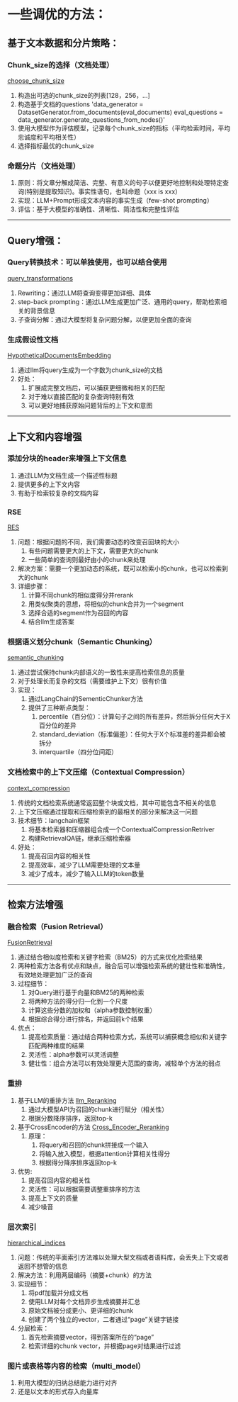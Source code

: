 # 一些调优的方法：
## 基于文本数据和分片策略：
### Chunk_size的选择（文档处理）
[choose_chunk_size](https://github.com/HeavyCrown/RAG_Tips/blob/main/Chunk/choose_chunk_size.py)
1. 构造出可选的chunk_size的列表[128，256，...]
2. 构造基于文档的questions
		'data_generator = DatasetGenerator.from_documents(eval_documents)
        eval_questions = data_generator.generate_questions_from_nodes()'
3. 使用大模型作为评估模型，记录每个chunk_size的指标（平均检索时间，平均忠诚度和平均相关性）
4. 选择指标最优的chunk_size

### 命题分片（文档处理）
1. 原则：将文章分解成简洁、完整、有意义的句子以便更好地控制和处理特定查询(特别是提取知识)。事实性语句，也叫命题（xxx is xxx）
2. 实现：LLM+Prompt形成文本内容的事实生成（few-shot prompting）
3. 评估：基于大模型的准确性、清晰性、简洁性和完整性评估
-----------------------------------------------------------
## Query增强：
### Query转换技术：可以单独使用，也可以结合使用
[query_transformations](https://github.com/HeavyCrown/RAG_Tips/blob/main/QueryEnhancement/query_transformations.py)
1. Rewriting：通过LLM将查询变得更加详细、具体
2. step-back prompting：通过LLM生成更加广泛、通用的query，帮助检索相关的背景信息
3. 子查询分解：通过大模型将复杂问题分解，以便更加全面的查询

### 生成假设性文档
[HypotheticalDocumentsEmbedding](https://github.com/HeavyCrown/RAG_Tips/blob/main/QueryEnhancement/HypotheticalDocumentEmbedding.py)
1. 通过llm将query生成为一个字数为chunk_size的文档
2. 好处：
	1. 扩展成完整文档后，可以捕获更细微和相关的匹配
	2. 对于难以直接匹配的复杂查询特别有效
	3. 可以更好地捕获原始问题背后的上下文和意图
------------------------------------------------------------
## 上下文和内容增强
### 添加分块的header来增强上下文信息
1. 通过LLM为文档生成一个描述性标题
2. 提供更多的上下文内容
3. 有助于检索较复杂的文档内容

### RSE
[RES](https://github.com/HeavyCrown/RAG_Tips/blob/main/ContextContentEnrichment/RSE.py)
1. 问题：根据问题的不同，我们需要动态的改变召回块的大小
	1. 有些问题需要更大的上下文，需要更大的chunk
	2. 一些简单的查询则最好由小的chunk来处理
2. 解决方案：需要一个更加动态的系统，既可以检索小的chunk，也可以检索到大的chunk
3. 详细步骤：
	1. 计算不同chunk的相似度得分并rerank
	2. 用类似聚类的思想，将相似的chunk合并为一个segment
	3. 选择合适的segment作为召回的内容
	4. 结合llm生成答案

### 根据语义划分chunk（Semantic Chunking）
[semantic_chunking](https://github.com/HeavyCrown/RAG_Tips/blob/main/ContextContentEnrichment/semantic_chunking.py)
1. 通过尝试保持chunk内部语义的一致性来提高检索信息的质量
2. 对于处理长而复杂的文档（需要维护上下文）很有价值
3. 实现：
	1. 通过LangChain的SementicChunker方法
	2. 提供了三种断点类型：
		1. percentile（百分位）：计算句子之间的所有差异，然后拆分任何大于X百分位的差异
		2. standard_deviation（标准偏差）：任何大于X个标准差的差异都会被拆分
		3. interquartile（四分位间距）

### 文档检索中的上下文压缩（Contextual Compression）
[context_compression](https://github.com/HeavyCrown/RAG_Tips/blob/main/ContextContentEnrichment/context_compression.py)
1. 传统的文档检索系统通常返回整个块或文档，其中可能包含不相关的信息
2. 上下文压缩通过提取和压缩检索到的最相关的部分来解决这一问题
3. 技术细节：langchain框架
	1. 将基本检索器和压缩器组合成一个ContextualCompressionRetriver
	2. 构建RetrievalQA链，继承压缩检索器
4. 好处：
	1. 提高召回内容的相关性
	2. 提高效率，减少了LLM需要处理的文本量
	3. 减少了成本，减少了输入LLM的token数量
------------------------------------------------------------
## 检索方法增强
### 融合检索（Fusion Retrieval）
[FusionRetrieval](https://github.com/HeavyCrown/RAG_Tips/blob/main/AdvancedRetrievalMethods/FushionRetrieval.py)
1. 通过结合相似度检索和关键字检索（BM25）的方式来优化检索结果
2. 两种检索方法各有优点和缺点，融合后可以增强检索系统的健壮性和准确性，有效地处理更加广泛的查询
3. 过程细节：
	1. 对Query进行基于向量和BM25的两种检索
	2. 将两种方法的得分归一化到一个尺度
	3. 计算这些分数的加权和（alpha参数控制权重）
	4. 根据综合得分进行排名，并返回前k个结果
4. 优点：
	1. 提高检索质量：通过结合两种检索方式，系统可以捕获概念相似和关键字匹配两种维度的结果
	2. 灵活性：alpha参数可以灵活调整
	3. 健壮性：组合方法可以有效处理更大范围的查询，减轻单个方法的弱点

### 重排
1. 基于LLM的重排方法 [llm_Reranking](https://github.com/HeavyCrown/RAG_Tips/blob/main/AdvancedRetrievalMethods/llm_Reranking.py)
	1. 通过大模型API为召回的chunk进行赋分（相关性）
	2. 根据分数降序排序，返回top-k
2. 基于CrossEncoder的方法 [Cross_Encoder_Reranking](https://github.com/HeavyCrown/RAG_Tips/blob/main/AdvancedRetrievalMethods/Cross_Encoder_Reranking.py)
	1. 原理：
		1. 将query和召回的chunk拼接成一个输入
		2. 将输入放入模型，根据attention计算相关性得分
		3. 根据得分降序排序返回top-k
3. 优势:
	1. 提高召回内容的相关性
	2. 灵活性：可以根据需要调整重排序的方法
	3. 提高上下文的质量
	4. 减少噪音

### 层次索引
[hierarchical_indices](https://github.com/HeavyCrown/RAG_Tips/blob/main/AdvancedRetrievalMethods/hierarchical_indices.py)
1. 问题：传统的平面索引方法难以处理大型文档或者语料库，会丢失上下文或者返回不想管的信息
2. 解决方法：利用两层编码（摘要+chunk）的方法
3. 实现细节：
	1. 将pdf加载并分成文档
	2. 使用LLM对每个文档异步生成摘要并汇总
	3. 原始文档被分成更小、更详细的chunk
	4. 创建了两个独立的vector，二者通过“page”关键字链接
4. 分层检索：
	1. 首先检索摘要vector，得到答案所在的“page”
	2. 检索详细的chunk vector，并根据page对结果进行过滤

### 图片或表格等内容的检索（multi_model）
1. 利用大模型的归纳总结能力进行对齐
2. 还是以文本的形式存入向量库